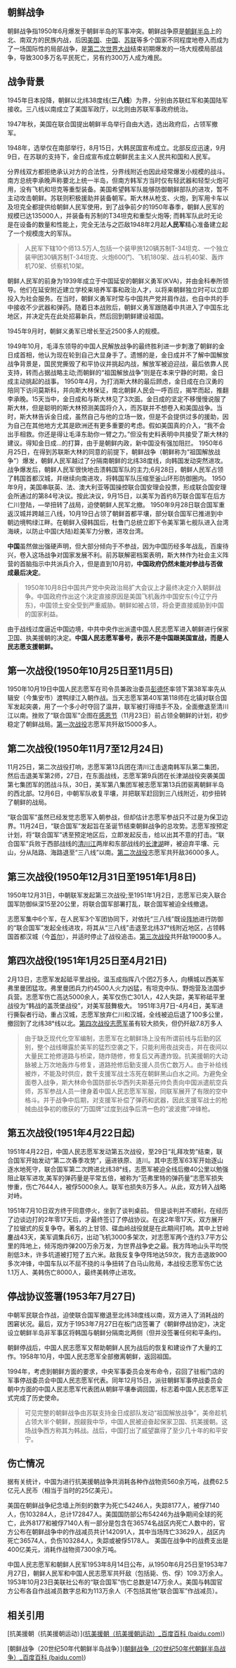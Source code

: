 ## 朝鲜战争

朝鲜战争指1950年6月爆发于朝鲜半岛的军事冲突。朝鲜战争原是[朝鲜半岛](https://baike.baidu.com/item/朝鲜半岛/2149811)上的北、南双方的民族内战，后因[美国](https://baike.baidu.com/item/美国/125486)、[中国](https://baike.baidu.com/item/中国/22516505)、[苏联](https://baike.baidu.com/item/苏联/199168)等多个国家不同程度地卷入而成为了一场国际性的局部战争，是[第二次世界大战](https://baike.baidu.com/item/第二次世界大战/174090)结束初期爆发的一场大规模局部战争，导致300多万名平民死亡，另有约300万人成为难民。

## 战争背景

1945年日本投降，朝鲜以北纬38度线(**三八线**）为界，分别由苏联红军和美国陆军接收。三八线以南成立了美国军政厅，以北则由苏联军事政府统治。

1947年秋，美国在联合国提出朝鲜半岛举行自由大选，选出政府后，占领军撤军。

1948年，选举仅在南部举行，8月15日，大韩民国宣布成立。北部反应迅速，9月9日，在苏联的支持下，金日成宣布成立朝鲜民主主义人民共和国和人民军。

分界线双方都拒绝承认对方的合法性，分界线附近也因此经常爆发小规模的战斗。南方总统李承晚声称要北上统一半岛，但南方韩军方当时仅有轻武器和轻型火炮可用，没有飞机和坦克等重型装备。美国希望韩军队能够防御朝鲜部队的进攻，暂不主动攻击朝鲜。苏联则积极援助并装备朝军。斯大林从枪支、火炮，到军用卡车以及坦克全都提供给朝鲜人民军使用，到了战争前夕的1950年春季，朝鲜人民军的规模已达135000人，并装备有苏制的T34坦克和重型火炮等; 而韩军队此时无论是在设备的数量和性能上，完全无法与之匹敌1948年2月起**人民军**精心准备建立起了一个规模庞大的军队。

> 人民军下辖10个师13.5万人,包括一个装甲旅120辆苏制T-34坦克、一个独立装甲团30辆苏制T-34坦克、火炮600门、飞机180架、战斗机40架、轰炸机70架、侦察机10架。

朝鲜人民军的前身为1939年成立于中国延安的朝鲜义勇军(KVA)，并由金科奉所领导。他们在延安附近建立学校来培养军事和政治人才，以将来朝鲜独立时可以立即投入为社会服务。在当时，朝鲜义勇军时常与中国共产党并肩作战，也自中共的手中接收不少武器和弹药。随着日本战败后，朝鲜义勇军跟随着中共进入了中国东北地区，并决定先在此处招募新兵，然后回到朝鲜建设祖国。

1945年9月时，朝鲜义勇军已增长至近2500多人的规模。

1949年10月，毛泽东领导的中国人民解放战争的最终胜利进一步刺激了朝鲜的金日成首相，他认为现在轮到自己大显身手了。遗憾的是，金日成并不了解中国解放战争背景是，国民党撕毁了和平协议并挑起内战，解放军被迫迎战，最后依靠人民支持，转而占据战略主动;而朝鲜的“祖国解放战争”则是在本来宁静的时期，金日成主动挑起的战事。
1950年4月，为打消斯大林的最后顾虑，金日成在白汉勇的陪同下访问莫斯科，并向斯大林保证，南北朝鲜人民会一呼百应，揭竿而起，推翻李承晚。15天当中，金日成和与斯大林见了3次面。金日成的坚定不移慢慢说服了斯大林，但是聪明的斯大林预测美国将介入，而苏联并不想卷入和美国战争。当时，斯大林告诉金日成，虽然自己与他的立场一致，但是不会提供过多的援助，因为自己在其他地方尤其是欧洲还有更多重要的考虑。假如美国真的介入，“我不会出手相救。你还是得让毛泽东助你一臂之力。”但没有史料表明中共接受了斯大林的建议。得知金日成...的打算，由于是朝鲜内政，新中国没有强加阻拦。
1950年6月25日，在得到苏联斯大林的同意的前提下，朝鲜战争（朝鲜称为“祖国解放战争”）爆发，朝鲜人民军越过了分隔南朝鲜的北纬38度线，向韩国发动突然进攻。战争爆发后，朝鲜人民军很快地击溃韩国军队的主力;6月28日，朝鲜人民军占领了韩国首都汉城，并继续向南进攻，将韩国军队压缩至釜山环形防御圈内。
1950年9月，美国串联英、法、澳大利亚等国操控联合国安理会投票，形成联合国安理会所通过的第84号决议。按此决议，9月15日，以美军为首约8万联合国军在后方仁川登陆，—举扭转了战局，迫使朝鲜人民军北撤。
1950年9月28日联合国军重返汉城并跨越三八线，10月19日占领了朝鲜首都平壤，部分联合国军已推进到中朝边境鸭绿江畔。在朝鲜入侵韩国后，杜鲁门总统立即下令美军第七舰队进入台湾海峡，以防止中国(大陆)趁美军力分散，进攻台湾。

**中国**虽然做出强硬声明，但大部分倾向于不参战，因为中国历经多年战乱，百废待兴，卷入这场战争对国家发展不利。前苏联解密档案表明，斯大林作为社会主义阵营的首脑指示中共派兵介入，但是直到10月初，**中国政府仍然未能对参战与否做成最后决定**。

> 1950年10月8日中国共产党中央政治局扩大会议上才最终决定介入朝鲜战争。中国政府作出这个决定直接原因是美国飞机轰炸中国安东(今辽宁丹东)，中国领土安全受到严重威胁。朝鲜如被占领，将会更直接威胁到中国的国家利益。

由于战线过度逼近中国边境，中共中央作出派遣中国人民志愿军进入朝鲜进行保家卫国、执美援朝的决定。**中国人民志愿军番号，表示不是中国跟美国宣战，而是人民志愿支援朝鲜。**

## 第一次战役(1950年10月25日至11月5日)

1950年10月19日中国人民志愿军在司令员兼政治委员[彭德怀](https://baike.baidu.com/item/彭德怀)率领下第38军率先从辑安（今集安市）渡鸭绿江入朝作战。当天志愿军第40军第118师在北镇对联合国军发起突袭，用了一个多小时夺回了温井，联军被打得措手不及，全面撤退至清川江以南。挫败了“联合国军”企图在[感恩节](https://baike.baidu.com/item/感恩节)（11月23日）前占领全朝鲜的计划，初步稳定了朝鲜战局。[第一次战役](https://baike.baidu.com/item/第一次战役)志愿军共歼敌15000多人。

## 第二次战役(1950年11月7至12月24日)

11月25日，第二次战役打响，志愿军第13兵团在清川江击退南韩军队第二集团，然后击退美军第2师，27日，在东面战线，志愿军第9兵团在长津湖战役突袭美国第七集团军的团战斗队，30日，美军第八集团军被志愿军第13兵团驱离朝鲜半岛的西北部。12月6日，中朝军队收复平壤，并把联军赶回到三八线附近，初步扭转了朝鲜的战局。

“联合国军”虽然已经发觉志愿军入朝参战，但却估计志愿军参战只不过是为保卫边界。11月24日，“联合国军”发起旨在圣诞节结束朝鲜战争的总攻势。志愿军按预定计划，将“联合国军”诱至预定地区后，立即发起反击，给以出其不意的打击。“联合国军”兵败于西部战线的[清川江](https://baike.baidu.com/item/清川江)两岸和东部战线的[长津湖](https://baike.baidu.com/item/长津湖)畔，被迫弃平壤、元山，分从陆路、海路退至“三八线”以南。[第二次战役](https://baike.baidu.com/item/第二次战役)志愿军共歼敌36000多人。

## 第三次战役(1950年12月31日至1951年1月8日)

1950年12月31日，中朝联军发起第三次战役;至1951年1月2日，志愿军已突入联合国军防御纵深15至20公里，将联合国军部署打乱，联合国军被迫全线撤退。

志愿军集中6个军，在人民军3个军团协同下，对依托“三八线”既设[阵地](https://baike.baidu.com/item/阵地)进行防御的“联合国军”发起全线进攻，将其从“三八线”击退至北纬37°线附近地区，占领韩国首都汉城（今[首尔](https://baike.baidu.com/item/首尔)），并适时停止了战役追击。[第三次战役](https://baike.baidu.com/item/第三次战役)共歼敌19000多人。

## 第四次战役(1951年1月25日至4月21日)

2月13日，志愿军发起砥平里战役。温玉成指挥八个团2万多人，向横城以西美军弗里曼团猛攻。弗里曼团兵力约4500人火力凶猛，有坦克中队、野炮营及法国步兵营。志愿军伤亡高达5000余人，美军仅伤亡301人，42人失踪，美军称砥平里战役为“韩战的盖茨堡战役”，对美军鼓舞极大。
1951年3月7日-4月4日，美军进行撕裂者行动，重占汉城，志愿军放弃仁川和汉城，全线被迫后退了100多公里，撤回到了北纬38°线以北。[第四次战役](https://baike.baidu.com/item/第四次战役)[志愿军](https://baike.baidu.com/item/志愿军)虽有较大损失，但仍歼敌7.8万多人

> 由于缺乏现代化空军编制，志愿军在北朝鲜场上没有所谓前线与后勤的区别，整个战线曝露於美军的猛烈空袭之下，只能利用夜战突击，并在夜间以大量民工抢修道路与桥梁，随炸随修，修复后又再遭炸毁。抗美援朝的大动脉被上万次地轰炸与修复，道路抢修后勤支援人员伤亡数万人。由于补给线被炸，不能及时供应，数千支援军战士冻死在朝鲜黑山白水之间。为避免全面卷入战争，斯大林命令国防部长华西列夫斯基元帅负责向中国派遣航空兵师，苏军参战人员一律身着中国人民志愿军军服，同联军展开了有限的空中格斗。并于战争中后期，对支援军补偿了弹药和武器，因此支援军战士的枪械由战争初的缴获的“万国牌”过度到战争后清一色的“波波撒”冲锋枪。 

## 第五次战役(1951年4月22日起)

1951年4月22日，中国人民志愿军发动第五次战役，至29日“礼拜攻势”结束，联合国军开始发动“第二次春季攻势”，逼进铁原、涟川。其中志愿军63军开始逐山逐水地死守，联合国军第二次跨进北纬38°线，志愿军被迫全线后撤40公里以勉强阻止联军进攻,美军的弹药量是平常五倍，被称为“范弗里特的弹药量”志愿军损失惨重，伤亡7644人，被俘5000余人。联军也损失8万多人。从此，双方转入战略对峙。

1951年7月10日双方终于同意停火，坐到了谈判桌前。
但是谈判并不顺利，在经历了边谈边打的2年零17天后，才最终签订了停战协议。在这2年零17天，双方展开了拉锯式的反复争夺。著名的上甘领、碟血岭战役就是在此期间打响。其中上甘岭鏖战43天，美军调集兵6万，出动飞机3000多架次，对志愿军两个连约3.7平方公里的阵地上，倾泻炮炸弹200万余万发，为世界战争史之最。我方阵地山头平均悦削低3木，许多坑道被打短了五六米。敌我反复争夺阵地达59次，我方击退故900多次冲锋，中国车队以不屈不挠的斗争扭转了白马山败局，本战役志愿军伤亡达1.1万人、美韩伤亡8000人，最终美韩停止进攻。

## 停战协议签署(1953年7月27日)

中朝军民联合作战，迫使联合国军撤退至北纬38度线以南，双方进入了消耗战的困窘状况。最后，双方于1953年7月27日在板门店签署了《朝鲜停战协定》，决定设立朝鲜半岛非军事区将韩国与朝鲜分隔南北两侧（但并没签署任何和平条约)。

朝鲜停战后，中国人民志愿军又帮助朝鲜人民为战后的恢复和建设作了大量的工作。1958年10月，中国人民志愿军全部撤离朝鲜，返回祖国。

1994年，考虑到朝鲜方面的要求，中央军事委员会发布命令，召回了驻板门店的军事停战委员会中国人民志愿军代表。同年12月15日，派驻朝鲜军事停战委员会朝中方面的中国人民志愿军代表团从朝鲜平壤奉调回国，标志着中国人民志愿军正式完成了历史使命。

> 可见完整的朝鲜战争由苏联支持金日成部队发动“祖国解放战争”，美帝趁机占领大半个朝鲜，觊觎我中华，中国人民被迫奋起保家卫国、抗美援朝。这场战争西方称其为韩战。战后，中国打出了威望赢得了至少几十年的和平安宁。

## 伤亡情况

据有关统计，中国为进行抗美援朝战争共消耗各种作战物资560余万吨，战费62.5亿元人民币（相当于当时的25亿美元）。 

美国在朝鲜战争纪念墙上所刻的数字为死亡54246人，失踪8177人，被俘7140人，伤103284人，总计172847人。美国国防部公布54246为战争期间全球的死亡，此外8177和被俘7140人有一部分是包含在36574名战区内死亡人数中的，官方公布在朝鲜战争中的作战减员共计142091人，其中当场阵亡33629人，战区内死亡36574人，负伤103284人，失踪或被俘5178人。 美国在战争中的战费支出是400亿美元，消耗作战物资7300余万吨。 

中国人民志愿军和朝鲜人民军1953年8月14日公布，从1950年6月25日至1953年7月27日，朝鲜人民军和中国人民志愿军共歼敌（包括毙、伤、俘）109.3万余人。1953年10月23日美联社公布的“联合国军”伤亡总数是147万余人。美国与韩国官方公布各自作战减员数字总和为113万余人（不包括其他“联合国军”作战减员）。

## 相关引用

[抗美援朝（抗美援朝运动）]([抗美援朝（抗美援朝运动）_百度百科 (baidu.com)](https://baike.baidu.com/item/抗美援朝/383?fr=aladdin#reference-[9]-4998122-wrap))

[朝鲜战争（20世纪50年代朝鲜半岛战争）]([朝鲜战争（20世纪50年代朝鲜半岛战争）_百度百科 (baidu.com)](https://baike.baidu.com/item/朝鲜战争/5310))